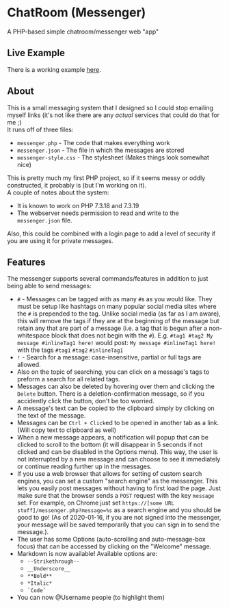 # ChatRoom (Messenger)

A PHP-based simple chatroom/messenger web "app"

## Live Example

There is a working example [here](https://projects.zrcn.org/chatroom/messenger.php).

## About

This is a small messaging system that I designed so I could stop emailing myself links (it's not like there are any *actual* services that could do that for me ;)\
It runs off of three files:

- `messenger.php` - The code that makes everything work
- `messenger.json` - The file in which the messages are stored
- `messenger-style.css` - The stylesheet (Makes things look somewhat nice)

This is pretty much my first PHP project, so if it seems messy or oddly constructed, it probably is (but I'm working on it).\
A couple of notes about the system:

- It is known to work on PHP 7.3.18 and 7.3.19
- The webserver needs permission to read and write to the `messenger.json` file.

Also, this could be combined with a login page to add a level of security if you are using it for private messages.

## Features

The messenger supports several commands/features in addition to just being able to send messages:

- `#` - Messages can be tagged with as many `#`s as you would like. They must be setup like hashtags on many popular social media sites where the `#` is prepended to the tag. Unlike social media (as far as I am aware), this will remove the tags if they are at the beginning of the message but retain any that are part of a message (i.e. a tag that is begun after a non-whitespace block that does not begin with the `#`). E.g. `#tag1 #tag2 My message #inlineTag1 here!` would post: `My message #inlineTag1 here!` with the tags `#tag1` `#tag2` `#inlineTag1`
- `!` - Search for a message: case-insensitive, partial or full tags are allowed.
- Also on the topic of searching, you can click on a message's tags to preform a search for all related tags.
- Messages can also be deleted by hovering over them and clicking the `Delete` button. There is a deletion-confirmation message, so if you accidently click the button, don't be too worried.
- A message's text can be copied to the clipboard simply by clicking on the text of the message.
- Messages can be `Ctrl + Click`ed to be opened in another tab as a link. (Will copy text to clipboard as well)
- When a new message appears, a notification will popup that can be clicked to scroll to the bottom (it will disappear in 5 seconds if not clicked and can be disabled in the Options menu). This way, the user is not interrupted by a new message and can choose to see it immediately or continue reading further up in the messages.
- If you use a web browser that allows for setting of custom search engines, you can set a custom "search engine" as the messenger. This lets you easily post messages without having to first load the page. Just make sure that the browser sends a `POST` request with the key `message` set. For example, on Chrome just set `https://[some URL stuff]/messenger.php?message=%s` as a search engine and you should be good to go! (As of 2020-01-16, if you are not signed into the messenger, your message will be saved temporarily that you can sign in to send the message.).
- The user has some Options (auto-scrolling and auto-message-box focus) that can be accessed by clicking on the "Welcome" message.
- Markdown is now available! Available options are:
    * `--Strikethrough--`
    * `__Underscore__`
    * `**Bold**`
    * `*Italic*`
    * ``` `Code` ```
- You can now @Username people (to highlight them)
